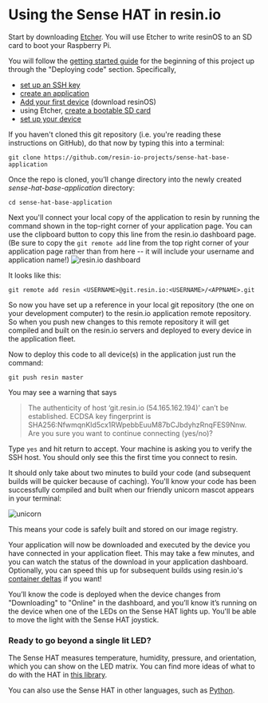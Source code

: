 Using the Sense HAT in resin.io
===============================

Start by downloading [Etcher](https://etcher.io).  You will use Etcher to write resinOS to an SD card to boot your Raspberry Pi.

You will follow the [getting started guide](https://docs.resin.io/raspberrypi3/nodejs/getting-started/) for the beginning of this project up through the "Deploying code" section.  Specifically,
- [set up an SSH key](https://docs.resin.io/raspberrypi3/nodejs/getting-started/#adding-an-ssh-key)
- [create an application](https://docs.resin.io/raspberrypi3/nodejs/getting-started/#creating-an-application)
- [Add your first device](https://docs.resin.io/raspberrypi3/nodejs/getting-started/#adding-your-first-device) (download resinOS)
- using Etcher, [create a bootable SD card](https://docs.resin.io/raspberrypi3/nodejs/getting-started/#create-a-bootable-sd-card)
- [set up your device](https://docs.resin.io/raspberrypi3/nodejs/getting-started/#setting-up-your-device)

If you haven't cloned this git repository (i.e. you're reading these instructions on GitHub), do that now by typing this into a terminal:

```
git clone https://github.com/resin-io-projects/sense-hat-base-application
```

Once the repo is cloned, you’ll change directory into the newly created *sense-hat-base-application* directory:

```
cd sense-hat-base-application
```

Next you'll connect your local copy of the application to resin by running the command shown in the top-right corner of your application page. You can use the clipboard button to copy this line from the resin.io dashboard page.  (Be sure to copy the `git remote add` line from the top right corner of your application page rather than from here -- it will include your username and application name!)
![resin.io dashboard](https://user-images.githubusercontent.com/3144447/31838605-8c47e538-b5ab-11e7-9475-aee6978a1776.png)

It looks like this:
```
git remote add resin <USERNAME>@git.resin.io:<USERNAME>/<APPNAME>.git
```

So now you have set up a reference in your local git repository (the one on your development computer) to the resin.io application remote repository. So when you push new changes to this remote repository it will get compiled and built on the resin.io servers and deployed to every device in the application fleet.

Now to deploy this code to all device(s) in the application just run the command:

```
git push resin master
```

You may see a warning that says
>The authenticity of host ‘git.resin.io (54.165.162.194)’ can’t be established.
ECDSA key fingerprint is SHA256:NfwmqnKId5cx1RWpebbEuuM87bCJbdyhzRnqFES9Nnw.
Are you sure you want to continue connecting (yes/no)?

Type `yes` and hit return to accept. Your machine is asking you to verify the SSH host. You should only see this the first time you connect to resin.

It should only take about two minutes to build your code (and subsequent builds will be quicker because of caching). You'll know your code has been successfully compiled and built when our friendly unicorn mascot appears in your terminal:

![unicorn](https://user-images.githubusercontent.com/3144447/31838641-b8fca76c-b5ab-11e7-92ee-dd49a0652bac.png)

This means your code is safely built and stored on our image registry.

Your application will now be downloaded and executed by the device you have connected in your application fleet. This may take a few minutes, and you can watch the status of the download in your application dashboard.  Optionally, you can speed this up for subsequent builds using resin.io's [container deltas](https://docs.resin.io/runtime/delta/) if you want!

You’ll know the code is deployed when the device changes from "Downloading" to "Online" in the dashboard, and you’ll know it’s running on the device when one of the LEDs on the Sense HAT lights up. You'll be able to move the light with the Sense HAT joystick.

### Ready to go beyond a single lit LED?
The Sense HAT measures temperature, humidity, pressure, and orientation, which you can show on the LED matrix. You can find more ideas of what to do with the HAT in [this library](https://github.com/resin-io-playground/node-sense-hat).

You can also use the Sense HAT in other languages, such as [Python](http://pythonhosted.org/sense-hat/).
